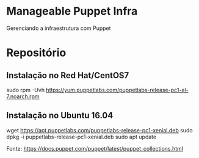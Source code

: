 # Manageable Puppet Infra
Gerenciando a infraestrutura com Puppet

# Repositório
## Instalação no Red Hat/CentOS7
   sudo rpm -Uvh https://yum.puppetlabs.com/puppetlabs-release-pc1-el-7.noarch.rpm

## Instalação no Ubuntu 16.04
   wget https://apt.puppetlabs.com/puppetlabs-release-pc1-xenial.deb
   sudo dpkg -i puppetlabs-release-pc1-xenial.deb
   sudo apt update

Fonte: https://docs.puppet.com/puppet/latest/puppet_collections.html
